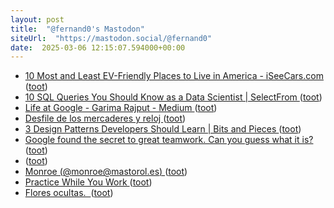 ```yaml
---
layout: post
title:  "@fernand0's Mastodon"
siteUrl:  "https://mastodon.social/@fernand0"
date:  2025-03-06 12:15:07.594000+00:00
---
```

*  [10 Most and Least EV-Friendly Places to Live in America - iSeeCars.com ](https://www.iseecars.com/ev-chargers-stud) ([toot](https://mastodon.social/@fernand0/114115432126182664))
*  [10 SQL Queries You Should Know as a Data Scientist \| SelectFrom ](https://selectfrom.dev/10-sql-queriesyou-should-know-as-a-data-scientist-8bf61620476) ([toot](https://mastodon.social/@fernand0/114115221786456888))
*  [Life at Google - Garima Rajput - Medium ](https://garima007rajput.medium.com/life-at-google-ead4a69656c) ([toot](https://mastodon.social/@fernand0/114115019896218677))
*  [Desfile de los mercaderes y reloj ](https://www.flickr.com/photos/fernand0/54360282180) ([toot](https://mastodon.social/@fernand0/114114814042706034))
*  [3 Design Patterns Developers Should Learn \| Bits and Pieces ](https://blog.bitsrc.io/3-design-patterns-every-developer-should-learn-71a51568ac9) ([toot](https://mastodon.social/@fernand0/114114685803223749))
*  [Google found the secret to great teamwork. Can you guess what it is? ](https://medium.com/@ericadipp/google-found-the-secret-to-good-teamwork-can-you-guess-what-it-is-471a9edd3ce) ([toot](https://mastodon.social/@fernand0/114113157669789938))
*  [ ](https://mastodon.social/users/fernand0/statuses/114111447671865794/activity) ([toot](https://mastodon.social/users/fernand0/statuses/114111447671865794/activity))
*  [Monroe (@monroe@mastorol.es) ](https://mastorol.es/@monroe/11411027562319053) ([toot](https://mastodon.social/@fernand0/114111445869788649))
*  [Practice While You Work ](https://hackaday.com/2025/03/01/practice-while-you-work) ([toot](https://mastodon.social/@fernand0/114111145430913642))
*  [Flores ocultas.  ](https://avecesunafoto.wordpress.com/2025/03/05/flores-ocultas) ([toot](https://mastodon.social/@fernand0/114111141926460628))
